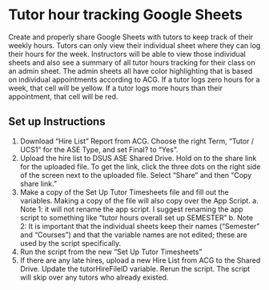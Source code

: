 # Tutor hour tracking Google Sheets

Create and properly share Google Sheets with tutors to keep track of their weekly hours. Tutors can only view their individual sheet where they can log their hours for the week. Instructors will be able to view those individual sheets and also see a summary of all tutor hours tracking for their class on an admin sheet. The admin sheets all have color highlighting that is based on individual appointments according to ACG. If a tutor logs zero hours for a week, that cell will be yellow. If a tutor logs more hours than their appointment, that cell will be red.

## Set up Instructions

1. Download “Hire List” Report from ACG. Choose the right Term, “Tutor / UCS1” for the ASE Type, and set Final? to “Yes”.
1. Upload the hire list to DSUS ASE Shared Drive. Hold on to the share link for the uploaded file. To get the link, click the three dots on the right side of the screen next to the uploaded file. Select “Share” and then “Copy share link.”
1. Make a copy of the Set Up Tutor Timesheets file and fill out the variables. Making a copy of the file will also copy over the App Script. 
    a. Note 1: it will not rename the app script. I suggest renaming the app script to something like “tutor hours overall set up SEMESTER”
    b. Note 2: It is important that the individual sheets keep their names (“Semester” and “Courses”) and that the variable names are not edited; these are used by the script specifically.
1. Run the script from the new “Set Up Tutor Timesheets”
1. If there are any late hires, upload a new Hire List from ACG to the Shared Drive. Update the tutorHireFileID variable. Rerun the script. The script will skip over any tutors who already existed.



